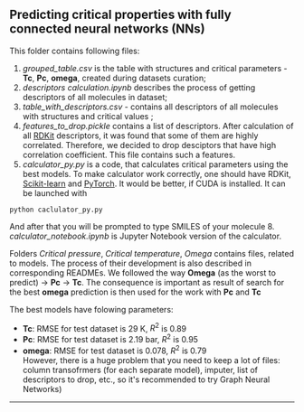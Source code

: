 ## Predicting critical properties with fully connected neural networks (NNs)

This folder contains following files:
1. *grouped_table.csv* is the table with structures and critical parameters - **Tc**, **Pc**, **omega**, created during datasets curation;
2. *descriptors calculation.ipynb* describes the process of getting descriptors of all molecules in dataset;
3. *table_with_descriptors.csv* - contains all descriptors of all molecules with structures and critical values ;
4. *features_to_drop.pickle* contains a list of descriptors. After calculation of all [RDKit](https://www.rdkit.org/) descriptors, it was found that some of them are highly correlated. Therefore, we decided to drop desciptors that have  high correlation coefficient. This file contains such a features.
5. *calculator_py.py* is a code, that calculates critical parameters using the best models.   To make calculator work correctly, one should have RDKit, [Scikit-learn](https://scikit-learn.org/stable/) and [PyTorch](https://pytorch.org/). It would be better, if CUDA is installed. It can be launched with
```
python caclulator_py.py

```
 And after that you will be prompted to type SMILES of your molecule
8. *calculator_notebook.ipynb* is Jupyter Notebook version of the calculator.

Folders *Critical pressure*, *Critical temperature*, *Omega* contains files, related to models. The process of their development is also described in corresponding READMEs. We followed the way **Omega** (as the worst to predict) -> **Pc** -> **Tc**. The consequence is important as result of search for the best **omega** prediction is then used for the work with **Pc** and **Tc**


The best models have folowing parameters:

* **Tc**: RMSE for test dataset is 29 K, $R^{2}$ is 0.89
* **Pc**: RMSE for test dataset is 2.19 bar, $R^{2}$ is 0.95
* **omega**: RMSE for test dataset is 0.078, $R^{2}$ is 0.79  
However, there is a huge problem that you need to keep a lot of files: column transofrmers (for each separate model), imputer, list of descriptors to drop, etc., so it's  recommended to try Graph Neural Networks)
---